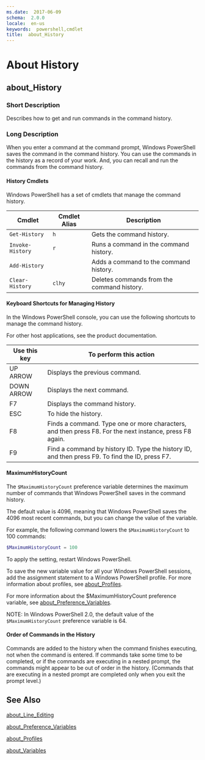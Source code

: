 ```yaml
---
ms.date:  2017-06-09
schema:  2.0.0
locale:  en-us
keywords:  powershell,cmdlet
title:  about_History
---
```


# About History
## about_History


### Short Description

Describes how to get and run commands in the command history.

### Long Description

When you enter a command at the command prompt, Windows PowerShell
saves the command in the command history. You can use the commands
in the history as a record of your work. And, you can recall and run the
commands from the command history.

#### History Cmdlets
Windows PowerShell has a set of cmdlets that manage the command history.

| Cmdlet | Cmdlet Alias | Description |
| - | - | - |
| `Get-History` | `h` | Gets the command history. |
| `Invoke-History` | `r` | Runs a command in the command history. |
| `Add-History` | | Adds a command to the command history. |
| `Clear-History` | `clhy` | Deletes commands from the command history. |

#### Keyboard Shortcuts for Managing History
In the Windows PowerShell console, you can use the following shortcuts
to manage the command history.

For other host applications, see the product documentation.

| Use this key | To perform this action |
| - | - |
| UP ARROW | Displays the previous command. |
| DOWN ARROW | Displays the next command. |
| F7 | Displays the command history. |
| ESC | To hide the history. |
| F8 | Finds a command. Type one or more characters, and then press F8. For the next instance, press F8 again. |
| F9 | Find a command by history ID. Type the history ID, and then press F9. To find the ID, press F7. |

#### MaximumHistoryCount
The `$MaximumHistoryCount` preference variable determines the maximum
number of commands that Windows PowerShell saves in the command history.

The default value is 4096, meaning that Windows PowerShell saves the 4096
most recent commands, but you can change the value of the variable.

For example, the following command lowers the `$MaximumHistoryCount` to
100 commands:

```PowerShell
$MaximumHistoryCount = 100
```

To apply the setting, restart Windows PowerShell.

To save the new variable value for all your Windows PowerShell
sessions, add the assignment statement to a Windows PowerShell profile.
For more information about profiles, see [about_Profiles](http://go.microsoft.com/fwlink/?LinkID=113729).

For more information about the $MaximumHistoryCount preference
variable, see [about_Preference_Variables](http://go.microsoft.com/fwlink/?LinkID=113248).

NOTE: In Windows PowerShell 2.0, the default value of the `$MaximumHistoryCount`
preference variable is 64.

#### Order of Commands in the History
Commands are added to the history when the command finishes executing,
not when the command is entered. If commands take some time to be
completed, or if the commands are executing in a nested prompt, the
commands might appear to be out of order in the history. (Commands
that are executing in a nested prompt are completed only when you exit
the prompt level.)

## See Also

[about_Line_Editing](about_Line_Editing.md)

[about_Preference_Variables](about_Preference_Variables.md)

[about_Profiles](about_Profiles.md)

[about_Variables](about_Variables.md)
